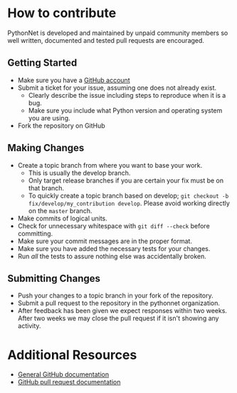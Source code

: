 # How to contribute

PythonNet is developed and maintained by unpaid community members so well
written, documented and tested pull requests are encouraged.

## Getting Started

* Make sure you have a [GitHub account](https://github.com/signup/free)
* Submit a ticket for your issue, assuming one does not already exist.
  * Clearly describe the issue including steps to reproduce when it is a bug.
  * Make sure you include what Python version and operating system you are using.
* Fork the repository on GitHub

## Making Changes

* Create a topic branch from where you want to base your work.
  * This is usually the develop branch.
  * Only target release branches if you are certain your fix must be on that
    branch.
  * To quickly create a topic branch based on develop; `git checkout -b
    fix/develop/my_contribution develop`. Please avoid working directly on the
    `master` branch.
* Make commits of logical units.
* Check for unnecessary whitespace with `git diff --check` before committing.
* Make sure your commit messages are in the proper format.
* Make sure you have added the necessary tests for your changes.
* Run _all_ the tests to assure nothing else was accidentally broken.


## Submitting Changes

* Push your changes to a topic branch in your fork of the repository.
* Submit a pull request to the repository in the pythonnet organization.
* After feedback has been given we expect responses within two weeks. After two
  weeks we may close the pull request if it isn't showing any activity.

# Additional Resources

* [General GitHub documentation](https://help.github.com/)
* [GitHub pull request documentation](https://help.github.com/send-pull-requests/)
